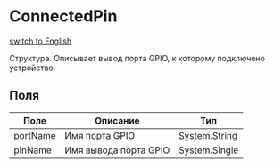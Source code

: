 # ConnectedPin
[switch to English](/ScriptingAPI/en/Electronics/Microcontrollers/ConnectedPin.cs.md)

Структура. Описывает вывод порта GPIO, к которому подключено устройство.

## Поля
| Поле | Описание | Тип |
|--|--|--|
|portName|Имя порта GPIO|System.String|
|pinName|Имя вывода порта GPIO|System.Single|
